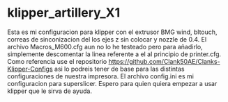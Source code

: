 # klipper_artillery_X1
Esta es mi configuracion para klipper con el extrusor BMG wind, bltouch, correas de sinconizacion del los ejes z sin colocar y nozzle de 0.4. 
El archivo Macros_M600.cfg aun no lo he testeado pero para añadirlo, simplemente descomentar la linea referente a el al principio de printer.cfg.
Como referencia use el repositorio https://github.com/Clank50AE/Clanks-Klipper-Configs asi lo podreis tener de base para las distintas configuraciones de nuestra impresora.
El archivo config.ini es mi configuracion para superslicer.
Espero para quien quiera empezar a usar klipper que le sirva de ayuda.

